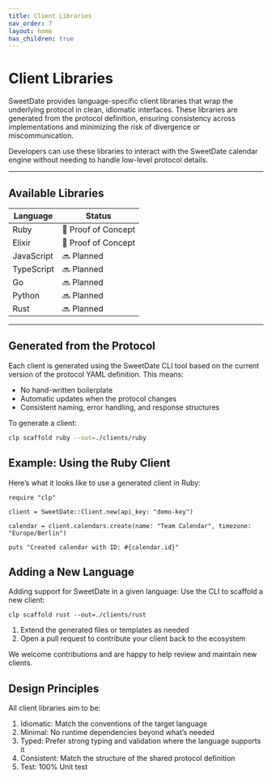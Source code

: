 ```yaml
---
title: Client Libraries
nav_order: 7
layout: home
has_children: true
---
```

# Client Libraries

SweetDate provides language-specific client libraries that wrap the underlying protocol in clean, idiomatic interfaces. These libraries are generated from the protocol definition, ensuring consistency across implementations and minimizing the risk of divergence or miscommunication.

Developers can use these libraries to interact with the SweetDate calendar engine without needing to handle low-level protocol details.

---

## Available Libraries

| Language   | Status             | 
| ---------- | ------------------ | 
| Ruby       | 🧪 Proof of Concept |
| Elixir     | 🧪 Proof of Concept |
| JavaScript | 🔜 Planned          |
| TypeScript | 🔜 Planned          |
| Go         | 🔜 Planned          |
| Python     | 🔜 Planned          |
| Rust       | 🔜 Planned          |

---

## Generated from the Protocol

Each client is generated using the SweetDate CLI tool based on the current version of the protocol YAML definition. This means:

- No hand-written boilerplate
- Automatic updates when the protocol changes
- Consistent naming, error handling, and response structures

To generate a client:

```bash
clp scaffold ruby --out=./clients/ruby
```

## Example: Using the Ruby Client

Here’s what it looks like to use a generated client in Ruby:

```
require "clp"

client = SweetDate::Client.new(api_key: "demo-key")

calendar = client.calendars.create(name: "Team Calendar", timezone: "Europe/Berlin")

puts "Created calendar with ID: #{calendar.id}"
```

## Adding a New Language

Adding support for SweetDate in a given language:
Use the CLI to scaffold a new client:

```
clp scaffold rust --out=./clients/rust
```

1. Extend the generated files or templates as needed
2. Open a pull request to contribute your client back to the ecosystem

We welcome contributions and are happy to help review and maintain new clients.


## Design Principles

All client libraries aim to be:
1.	Idiomatic: Match the conventions of the target language
1.	Minimal: No runtime dependencies beyond what’s needed
1.	Typed: Prefer strong typing and validation where the language supports it
1.	Consistent: Match the structure of the shared protocol definition
1. Test: 100% Unit test
